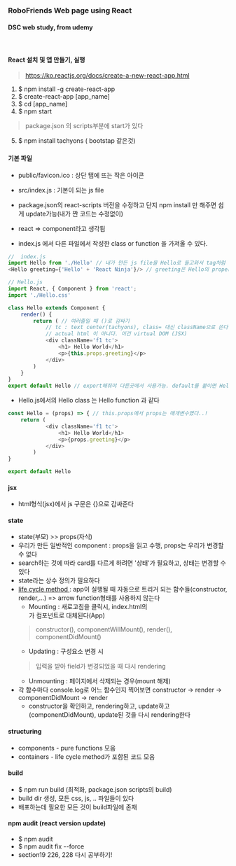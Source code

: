 ### RoboFriends Web page using React
#### DSC web study, from udemy

<br>

#### React 설치 및 앱 만들기, 실행
> https://ko.reactjs.org/docs/create-a-new-react-app.html
1. $ npm install -g create-react-app
2. $ create-react-app [app_name]
3. $ cd [app_name]
4. $ npm start
> package.json 의 scripts부분에 start가 있다

5. $ npm install tachyons ( bootstap 같은것)

#### 기본 파일
* public/favicon.ico : 상단 탭에 뜨는 작은 아이콘
* src/index.js : 기본이 되는 js file
* package.json의 react-scripts 버전을 수정하고 단지 npm install 만 해주면 쉽게 update가능(내가 짠 코드는 수정없이)
* react => component라고 생각됨

* index.js 에서 다른 파일에서 작성한 class or function 을 가져올 수 있다.

``` js
//  index.js
import Hello from './Hello' // 내가 만든 js file을 Hello로 들고와서 tag처럼 사용할 수 있다
<Hello greeting={'Hello' + 'React Ninja'}/> // greeting은 Hello의 properties 중 하나

// Hello.js
import React, { Component } from 'react';
import './Hello.css'

class Hello extends Component {
    render() {
        return ( // 여러줄일 때 ()로 감싸기
            // tc : text center(tachyons), class= 대신 className으로 쓴다(class는 js에서 예약어이므로 못쓴다)
            // actual html 이 아니다. 이건 virtual DOM (JSX)
            <div className='f1 tc'> 
                <h1> Hello World</h1>
                <p>{this.props.greeting}</p> 
            </div>
        )
    }
}
export default Hello // export해줘야 다른곳에서 사용가능. default를 붙이면 Hello 하나만 export
```

* Hello.js에서의 Hello class 는 Hello function 과 같다

``` js
const Hello = (props) => { // this.props에서 props는 매개변수였다..!
    return ( 
            <div className='f1 tc'> 
                <h1> Hello World</h1>
                <p>{props.greeting}</p> 
            </div>
        )
}

export default Hello
```

#### jsx

* html형식(jsx)에서 js 구문은 {}으로 감싸준다

#### state

* state(부모) >> props(자식)
* 우리가 만든 일반적인 component : props을 읽고 수행, props는 우리가 변경할 수 없다
* search하는 것에 따라 card를 다르게 하려면 '상태'가 필요하고, 상태는 변경할 수 있다
* state라는 상수 정의가 필요하다
* <a href='https://ko.reactjs.org/docs/react-component.html'> life cycle method </a>: app이 실행될 때 자동으로 트리거 되는 함수들(constructor, render,...) => arrow function형태를 사용하지 않는다
    * Mounting : 새로고침을 클릭시, index.html의 <div id='root'></div>가 컴포넌트로 대체된다(App)
    > constructor(), componentWillMount(), render(), componentDidMount()
    * Updating : 구성요소 변경 시
    > 입력을 받아 field가 변경되었을 때 다시 rendering
    * Unmounting : 페이지에서 삭제되는 경우(mount 해제)
* 각 함수마다 console.log로 어느 함수인지 찍어보면 constructor -> render -> componentDidMount -> render
    * constructor을 확인하고, rendering하고, update하고(componentDidMount), update된 것을 다시 rendering한다


#### structuring

* components - pure functions 모음
* containers - life cycle method가 포함된 코드 모음

#### build

* $ npm run build (최적화, package.json scripts의 build)
* build dir 생성, 모든 css, js, .. 파일들이 있다
* 배포하는데 필요한 모든 것이 build파일에 존재

#### npm audit (react version update)

* $ npm audit
* $ npm audit fix --force
* section19 226, 228 다시 공부하기!